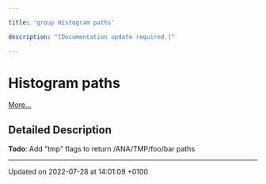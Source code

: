 ```yaml
---

title: 'group Histogram paths'

description: "[Documentation update required.]"

---
```


# Histogram paths

 [More...](#detailed-description)

## Detailed Description


**Todo**: Add "tmp" flags to return /ANA/TMP/foo/bar paths





-------------------------------

Updated on 2022-07-28 at 14:01:09 +0100
